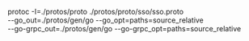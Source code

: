 

protoc -I=./protos/proto ./protos/proto/sso/sso.proto \
  --go_out=./protos/gen/go --go_opt=paths=source_relative \
  --go-grpc_out=./protos/gen/go --go-grpc_opt=paths=source_relative

